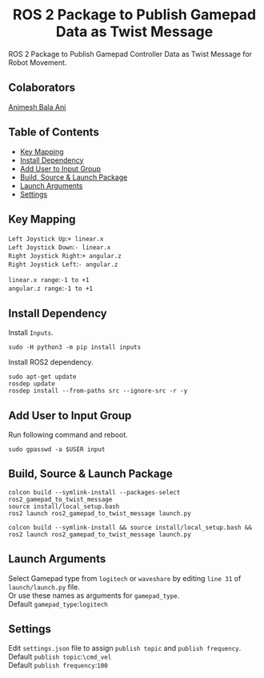<p align="center">
  <h1 align="center">ROS 2 Package to Publish Gamepad Data as Twist Message</h1>
</p>

ROS 2 Package to Publish Gamepad Controller Data as Twist Message for Robot Movement.<br/>

## Colaborators
[Animesh Bala Ani](https://www.linkedin.com/in/ani717/)

## Table of Contents
* [Key Mapping](#key) <br/>
* [Install Dependency](#install) <br/>
* [Add User to Input Group](#user) <br/>
* [Build, Source & Launch Package](#launch) <br/>
* [Launch Arguments](#arg) <br/>
* [Settings](#set) <br/>

## Key Mapping <a name="key"></a>
`Left Joystick Up`:`+ linear.x`<br/>
`Left Joystick Down`:`- linear.x`<br/>
`Right Joystick Right`:`+ angular.z`<br/>
`Right Joystick Left`:`- angular.z`<br/>

`linear.x range`:`-1 to +1`<br/>
`angular.z range`:`-1 to +1`<br/>

## Install Dependency <a name="install"></a>
Install `Inputs`.<br/>
```
sudo -H python3 -m pip install inputs
```
Install ROS2 dependency.<br/>
```
sudo apt-get update
rosdep update
rosdep install --from-paths src --ignore-src -r -y
```

## Add User to Input Group <a name="user"></a>
Run following command and reboot.<br/>
```
sudo gpasswd -a $USER input
```

## Build, Source & Launch Package <a name="launch"></a>
```
colcon build --symlink-install --packages-select ros2_gamepad_to_twist_message
source install/local_setup.bash
ros2 launch ros2_gamepad_to_twist_message launch.py
```
```
colcon build --symlink-install && source install/local_setup.bash && ros2 launch ros2_gamepad_to_twist_message launch.py
```

## Launch Arguments <a name="arg"></a>
Select Gamepad type from `logitech` or `waveshare` by editing `line 31` of `launch/launch.py` file.<br/>
Or use these names as arguments for `gamepad_type`.<br/>
Default `gamepad_type`:`logitech`<br/> 

## Settings <a name="set"></a>
Edit `settings.json` file to assign `publish topic` and `publish frequency`.<br/>
Default `publish topic`:`\cmd_vel`<br/> 
Default `publish frequency`:`100`<br/>
